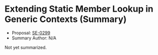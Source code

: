 # Extending Static Member Lookup in Generic Contexts (Summary)

* Proposal: [SE-0299](https://github.com/apple/swift-evolution/blob/main/proposals/0299-extend-generic-static-member-lookup.md)
* Summary Author: N/A

Not yet summarized.
